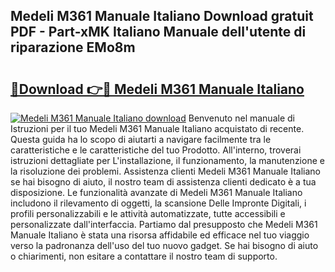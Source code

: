 ## Medeli M361 Manuale Italiano Download gratuit PDF - Part-xMK Italiano Manuale dell'utente di riparazione EMo8m

# <h2><a href="http://dffed0.blite.top/?on=Medeli+M361+Manuale+Italiano">🔗Download 👉🔴 Medeli M361 Manuale Italiano</a></h2>

[![Medeli M361 Manuale Italiano download](https://i.imgur.com/lujVjoI.png)](http://dffed0.blite.top/?on=Medeli+M361+Manuale+Italiano)
Benvenuto nel manuale di Istruzioni per il tuo Medeli M361 Manuale Italiano acquistato di recente. Questa guida ha lo scopo di aiutarti a navigare facilmente tra le caratteristiche e le caratteristiche del tuo Prodotto. All'interno, troverai istruzioni dettagliate per L'installazione, il funzionamento, la manutenzione e la risoluzione dei problemi. Assistenza clienti Medeli M361 Manuale Italiano se hai bisogno di aiuto, il nostro team di assistenza clienti dedicato è a tua disposizione. Le funzionalità avanzate di Medeli M361 Manuale Italiano includono il rilevamento di oggetti, la scansione Delle Impronte Digitali, i profili personalizzabili e le attività automatizzate, tutte accessibili e personalizzate dall'interfaccia. Partiamo dal presupposto che Medeli M361 Manuale Italiano è stata una risorsa affidabile ed efficace nel tuo viaggio verso la padronanza dell'uso del tuo nuovo gadget. Se hai bisogno di aiuto o chiarimenti, non esitare a contattare il nostro team di supporto.
